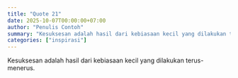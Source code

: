 ```yaml
---
title: "Quote 21"
date: 2025-10-07T00:00:00+07:00
author: "Penulis Contoh"
summary: "Kesuksesan adalah hasil dari kebiasaan kecil yang dilakukan terus-menerus."
categories: ["inspirasi"]
---
```


Kesuksesan adalah hasil dari kebiasaan kecil yang dilakukan terus-menerus.
